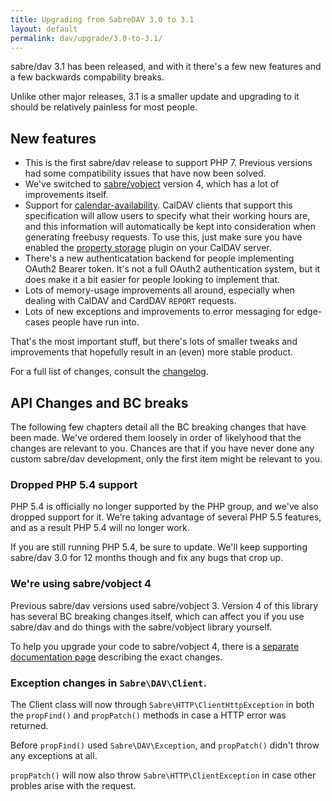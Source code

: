 ```yaml
---
title: Upgrading from SabreDAV 3.0 to 3.1
layout: default
permalink: dav/upgrade/3.0-to-3.1/
---
```


sabre/dav 3.1 has been released, and with it there's a few new features and
a few backwards compability breaks.
 
Unlike other major releases, 3.1 is a smaller update and upgrading to it
should be relatively painless for most people.

New features
------------

* This is the first sabre/dav release to support PHP 7. Previous versions had
  some compatibility issues that have now been solved.
* We've switched to [sabre/vobject][1] version 4, which has a lot of
  improvements itself.
* Support for [calendar-availability][3]. CalDAV clients that support this
  specification will allow users to specify what their working hours are, and
  this information will automatically be kept into consideration when
  generating freebusy requests. To use this, just make sure you have enabled
  the [property storage][4] plugin on your CalDAV server.
* There's a new authenticatation backend for people implementing OAuth2 Bearer
  token. It's not a full OAuth2 authentication system, but it does make it a
  bit easier for people looking to implement that.
* Lots of memory-usage improvements all around, especially when dealing with
  CalDAV and CardDAV `REPORT` requests.
* Lots of new exceptions and improvements to error messaging for edge-cases
  people have run into.

That's the most important stuff, but there's lots of smaller tweaks and
improvements that hopefully result in an (even) more stable product.

For a full list of changes, consult the [changelog][5].


API Changes and BC breaks
-------------------------

The following few chapters detail all the BC breaking changes that have been
made. We've ordered them loosely in order of likelyhood that the changes are
relevant to you. Chances are that if you have never done any custom sabre/dav
development, only the first item might be relevant to you.


### Dropped PHP 5.4 support

PHP 5.4 is officially no longer supported by the PHP group, and we've also
dropped support for it. We're taking advantage of several PHP 5.5 features,
and as a result PHP 5.4 will no longer work.

If you are still running PHP 5.4, be sure to update. We'll keep supporting
sabre/dav 3.0 for 12 months though and fix any bugs that crop up.


### We're using sabre/vobject 4

Previous sabre/dav versions used sabre/vobject 3. Version 4 of this library
has several BC breaking changes itself, which can affect you if you use
sabre/dav and do things with the sabre/vobject library yourself.

To help you upgrade your code to sabre/vobject 4, there is a [separate
documentation page][2] describing the exact changes.

### Exception changes in `Sabre\DAV\Client`.

The Client class will now through `Sabre\HTTP\ClientHttpException` in both
the `propFind()` and `propPatch()` methods in case a HTTP error was returned.

Before `propFind()` used `Sabre\DAV\Exception`, and `propPatch()` didn't throw
any exceptions at all.

`propPatch()` will now also throw `Sabre\HTTP\ClientException` in case other
probles arise with the request.

[1]: /vobject/
[2]: /vobject/upgrade_to_4/
[3]: https://tools.ietf.org/html/draft-daboo-calendar-availability-05
[4]: /dav/property-storage/
[5]: https://github.com/fruux/sabre-dav/blob/3.1.0/CHANGELOG.md
